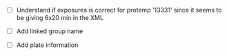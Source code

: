 - [ ] Understand if exposures is correct for protemp '13331' since it seems
 to be giving 6x20 min in the XML
 
- [ ] Add linked group name

- [ ] Add plate information
